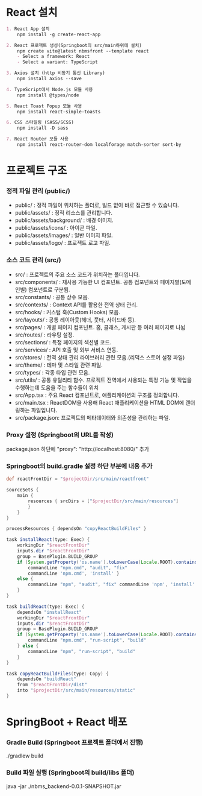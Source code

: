 # React 설치
```markdown
1. React App 설치
	npm install -g create-react-app

2. React 프로젝트 생성(Springboot의 src/main하위에 설치)
	npm create vite@latest nbmsfront --template react
	- Select a framework: React
	- Select a variant: TypeScript

3. Axios 설치 (http 비동기 통신 Library)
	npm install axios --save

4. TypeScript에서 Node.js 모듈 사용
	npm install @types/node

5. React Toast Popup 모듈 사용
	npm install react-simple-toasts

6. CSS 스타일링 (SASS/SCSS)
	npm install -D sass

7. React Router 모듈 사용
	npm install react-router-dom localforage match-sorter sort-by
```
# 프로젝트 구조
### 정적 파일 관리 (public/)
- public/ 					: 정적 파일이 위치하는 폴더로, 빌드 없이 바로 접근할 수 있습니다.
- public/assets/ 				: 정적 리소스를 관리합니다.
- public/assets/background/ 	: 배경 이미지.
- public/assets/icons/ 		: 아이콘 파일.
- public/assets/images/ 		: 일반 이미지 파일.
- public/assets/logo/ 		: 프로젝트 로고 파일.

### 소스 코드 관리 (src/)
- src/ 			: 프로젝트의 주요 소스 코드가 위치하는 폴더입니다.
- src/components/ : 재사용 가능한 UI 컴포넌트. 공통 컴포넌트와 페이지별(도메인별) 컴포넌트로 구분됨.
- src/constants/	: 공통 상수 모음.
- src/contexts/ 	: Context API를 활용한 전역 상태 관리.
- src/hooks/ 		: 커스텀 훅(Custom Hooks) 모음.
- src/layouts/ 	: 공통 레이아웃(헤더, 풋터, 사이드바 등).
- src/pages/ 		: 개별 페이지 컴포넌트. 홈, 클래스, 게시판 등 여러 페이지로 나뉨
- src/routes/ 	: 라우팅 설정.
- src/sections/ 	: 특정 페이지의 섹션별 코드.
- src/services/ 	: API 호출 및 외부 서비스 연동.
- src/stores/ 	: 전역 상태 관리 라이브러리 관련 모음.(리덕스 스토어 설정 파일)
- src/theme/ 		: 테마 및 스타일 관련 파일.
- src/types/		: 각종 타입 관련 모음.
- src/utils/ 		: 공통 유틸리티 함수. 
					  프로젝트 전역에서 사용되는 특정 기능 및 작업을 수행하는데 도움을 주는 함수들이 위치
- src/App.tsx		: 주요 React 컴포넌트로, 애플리케이션의 구조를 정의합니다.
- src/main.tsx	: ReactDOM을 사용해 React 애플리케이션을 HTML DOM에 렌더링하는 파일입니다.
- src/package.json: 프로젝트의 메타데이터와 의존성을 관리하는 파일.

### Proxy 설정 (Springboot의 URL를 작성)
package.json 하단에 "proxy": "http://localhost:8080/" 추가

### Springboot의 build.gradle 설정 하단 부분에 내용 추가
```gradle
def reactFrontDir = "$projectDir/src/main/reactfront"

sourceSets {
	main {
		resources { srcDirs = ["$projectDir/src/main/resources"]
		}
	}
}

processResources { dependsOn "copyReactBuildFiles" }

task installReact(type: Exec) {
	workingDir "$reactFrontDir"
	inputs.dir "$reactFrontDir"
	group = BasePlugin.BUILD_GROUP
	if (System.getProperty('os.name').toLowerCase(Locale.ROOT).contains('windows')) {
		commandLine "npm.cmd", "audit", "fix"
		commandLine 'npm.cmd', 'install' }
	else {
		commandLine "npm", "audit", "fix" commandLine 'npm', 'install'
	}
}

task buildReact(type: Exec) {
	dependsOn "installReact"
	workingDir "$reactFrontDir"
	inputs.dir "$reactFrontDir"
	group = BasePlugin.BUILD_GROUP
	if (System.getProperty('os.name').toLowerCase(Locale.ROOT).contains('windows')) {
		commandLine "npm.cmd", "run-script", "build"
	} else {
		commandLine "npm", "run-script", "build"
	}
}

task copyReactBuildFiles(type: Copy) {
	dependsOn "buildReact"
	from "$reactFrontDir/dist"
	into "$projectDir/src/main/resources/static"
}
```


# SpringBoot + React 배포
### Gradle Build (Springboot 프로젝트 폴더에서 진행)
./gradlew build

### Build 파일 실행 (Springboot의 build/libs 폴더) 
java -jar ./nbms_backend-0.0.1-SNAPSHOT.jar 
